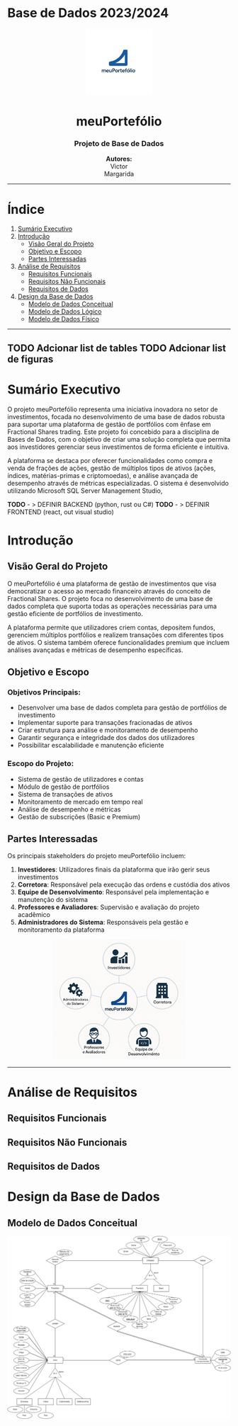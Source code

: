 # Base de Dados 2023/2024

<p align="center">
  <img src="img/meu_portefolio_logo.png" alt="meuPortefólio Logo" width="150"/>
</p>

<h1 align="center">meuPortefólio</h1>

<h3 align="center">Projeto de Base de Dados</h3>

<p align="center">
  <strong>Autores:</strong><br>
  Victor<br>
  Margarida
</p>

---

# Índice

1. [Sumário Executivo](#sumario-executivo)
2. [Introdução](#introducao)
   - [Visão Geral do Projeto](#visao-geral-do-projeto)
   - [Objetivo e Escopo](#objetivo-e-escopo)
   - [Partes Interessadas](#partes-interessadas)
3. [Análise de Requisitos](#analise-de-requisitos)
   - [Requisitos Funcionais](#requisitos-funcionais)
   - [Requisitos Não Funcionais](#requisitos-nao-funcionais)
   - [Requisitos de Dados](#requisitos-de-dados)
4. [Design da Base de Dados](#design-da-base-de-dados)
   - [Modelo de Dados Conceitual](#modelo-de-dados-conceitual)
   - [Modelo de Dados Lógico](#modelo-de-dados-logico)
   - [Modelo de Dados Físico](#modelo-de-dados-fisico)

---
**TODO** Adcionar list de tables
**TODO** Adcionar list de figuras
---

# Sumário Executivo

O projeto meuPortefólio representa uma iniciativa inovadora no setor de investimentos, focada no desenvolvimento de uma base de dados robusta para suportar uma plataforma de gestão de portfólios com ênfase em Fractional Shares trading. Este projeto foi concebido para a disciplina de Bases de Dados, com o objetivo de criar uma solução completa que permita aos investidores gerenciar seus investimentos de forma eficiente e intuitiva.

A plataforma se destaca por oferecer funcionalidades como compra e venda de frações de ações, gestão de múltiplos tipos de ativos (ações, índices, matérias-primas e criptomoedas), e análise avançada de desempenho através de métricas especializadas. O sistema é desenvolvido utilizando Microsoft SQL Server Management Studio, 

**TODO** - > DEFINIR BACKEND (python, rust ou C#)
**TODO** - > DEFINIR FRONTEND (react, out visual studio)

# Introdução

## Visão Geral do Projeto

O meuPortefólio é uma plataforma de gestão de investimentos que visa democratizar o acesso ao mercado financeiro através do conceito de Fractional Shares. O projeto foca no desenvolvimento de uma base de dados completa que suporta todas as operações necessárias para uma gestão eficiente de portfólios de investimento.

A plataforma permite que utilizadores criem contas, depositem fundos, gerenciem múltiplos portfólios e realizem transações com diferentes tipos de ativos. O sistema também oferece funcionalidades premium que incluem análises avançadas e métricas de desempenho específicas.

## Objetivo e Escopo

### Objetivos Principais:
- Desenvolver uma base de dados completa para gestão de portfólios de investimento
- Implementar suporte para transações fracionadas de ativos
- Criar estrutura para análise e monitoramento de desempenho
- Garantir segurança e integridade dos dados dos utilizadores
- Possibilitar escalabilidade e manutenção eficiente

### Escopo do Projeto:
- Sistema de gestão de utilizadores e contas
- Módulo de gestão de portfólios
- Sistema de transações de ativos
- Monitoramento de mercado em tempo real
- Análise de desempenho e métricas
- Gestão de subscrições (Basic e Premium)

## Partes Interessadas


Os principais stakeholders do projeto meuPortefólio incluem:

1. **Investidores**: Utilizadores finais da plataforma que irão gerir seus investimentos
2. **Corretora**: Responsável pela execução das ordens e custódia dos ativos
3. **Equipe de Desenvolvimento**: Responsável pela implementação e manutenção do sistema
4. **Professores e Avaliadores**: Supervisão e avaliação do projeto acadêmico
5. **Administradores do Sistema**: Responsáveis pela gestão e monitoramento da plataforma

<div align="center">
  <img src="img/stakeholders.png" alt="Stakeholders do meuPortefólio" width="300"/>
</div>


---

# Análise de Requisitos

## Requisitos Funcionais

## Requisitos Não Funcionais

## Requisitos de Dados

# Design da Base de Dados

## Modelo de Dados Conceitual

<div align="center">
  <img src="img/chen_diagram.png" alt="Diagrama ER (Chen)" width="600"/>
</div>

